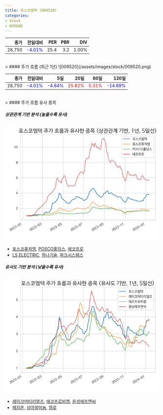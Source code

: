 ```yaml
---
title: 포스코엠텍 (009520)
categories:
- Stock
- KOSDAQ
---
```


|종가|전일대비|PER|PBR|DIV|
|---:|-------:|--:|--:|--:|
|28,750|<span style="color: blue">-4.01%</span>|25.4|3.2|1.00%|

<!-- more -->
<br>
> #### 주가 흐름 (최근 1년)
![009520](/assets/images/stock/009520.png)

|종가|전일대비|5일|20일|60일|120일|
|---:|-------:|--:|---:|---:|----:|
|28,750|<span style="color: blue">-4.01%</span>|<span style="color: blue">-4.64%</span>|<span style="color: red">25.82%</span>|<span style="color: red">5.31%</span>|<span style="color: blue">-14.69%</span>|

<br>
> #### 주가 흐름 유사 종목

##### 상관관계 기반 분석 (높을수록 유사)
![009520](/assets/images/stock/009520_corr.png)
- [포스코퓨처엠](/003670/), [POSCO홀딩스](/005490/), [에코프로](/086520/)
- [LS ELECTRIC](/010120/), [하나기술](/299030/), [파크시스템스](/140860/)

##### 유사도 기반 분석 (낮을수록 유사)	
![009520](/assets/images/stock/009520_sim.png)
- [레이크머티리얼즈](/281740/), [에코프로비엠](/247540/), [윤성에프앤씨](/372170/)
- [메지온](/140410/), [삼아알미늄](/006110/), [엠로](/058970/)